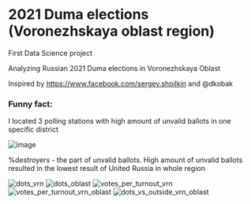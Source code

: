 # 2021 Duma elections (Voronezhskaya oblast region)

First Data Science project

Analyzing Russian 2021 Duma elections in Voronezhskaya Oblast

Inspired by https://www.facebook.com/sergey.shpilkin and @dkobak 

### Funny fact:
I located 3 polling stations with high amount of unvalid ballots in one specific district

![image](https://user-images.githubusercontent.com/92031990/136232731-56808ead-9471-40a6-bddb-0fc07b8e8aef.png)

%destroyers - the part of unvalid ballots. High amount of unvalid ballots resulted in the lowest result of United Russia in whole region

![dots_vrn](https://user-images.githubusercontent.com/92031990/136232194-3d9d3dd9-e356-41b2-b15e-2db2ad58468c.png)
![dots_oblast](https://user-images.githubusercontent.com/92031990/136232272-f5b22428-9ae7-4d94-857f-a541252f3538.png)
![votes_per_turnout_vrn](https://user-images.githubusercontent.com/92031990/136232446-20a33522-8739-476d-9e08-7f01121bfc7f.png)
![votes_per_turnout_vrn_oblast](https://user-images.githubusercontent.com/92031990/136232456-7672203f-40c7-4141-90b5-59bc311212c2.png)
![dots_vs_outside_vrn_oblast](https://user-images.githubusercontent.com/92031990/136232473-22b8594e-8d7a-432a-8e77-4254a65aff69.png)

